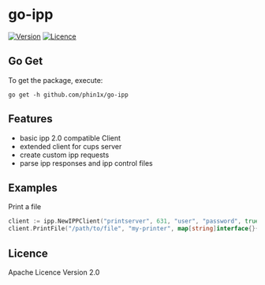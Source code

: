 # go-ipp

[![Version](https://img.shields.io/github/release-pre/phin1x/go-ipp.svg)](https://github.com/phin1x/go-ipp/releases/tag/v1.1.0)
[![Licence](https://img.shields.io/github/license/phin1x/go-ipp.svg)](https://github.com/phin1x/go-ipp/blob/master/LICENSE)



## Go Get

To get the package, execute:
```
go get -h github.com/phin1x/go-ipp
```

## Features

* basic ipp 2.0 compatible Client
* extended client for cups server
* create custom ipp requests
* parse ipp responses and ipp control files

## Examples

Print a file
```go
client := ipp.NewIPPClient("printserver", 631, "user", "password", true)
client.PrintFile("/path/to/file", "my-printer", map[string]interface{}{})
```

## Licence

Apache Licence Version 2.0

